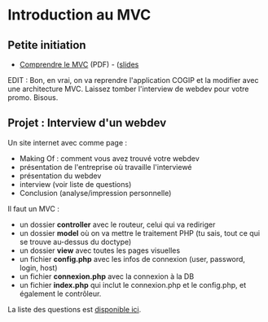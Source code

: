 # Introduction au MVC

## Petite initiation

- [Comprendre le MVC](MVC.pdf) (PDF) - ([slides](https://docs.google.com/presentation/d/1OVz9HqSob9JskPsyxbxqXfbyqBh-SGtt-MjQHzK1SGw/edit?usp=sharing)

EDIT : Bon, en vrai, on va reprendre l'application COGIP et la modifier avec une architecture MVC. Laissez tomber l'interview de webdev pour votre promo. Bisous.

## Projet : Interview d'un webdev

Un site internet avec comme page :
- Making Of : comment vous avez trouvé votre webdev
- présentation de l'entreprise où travaille l'interviewé
- présentation du webdev
- interview (voir liste de questions)
- Conclusion (analyse/impression personnelle)

Il faut un MVC :
- un dossier **controller** avec le routeur, celui qui va rediriger
- un dossier **model** où on va mettre le traitement PHP (tu sais, tout ce qui se trouve au-dessus du doctype)
- un dossier **view** avec toutes les pages visuelles
- un fichier **config.php** avec les infos de connexion (user, password, login, host)
- un fichier **connexion.php** avec la connexion à la DB
- un fichier **index.php** qui inclut le connexion.php et le config.php, et également le contrôleur.

La liste des questions est [disponible ici](interviewwebdev.md).

